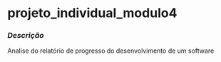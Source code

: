 # projeto_individual_modulo4
### *Descrição*
Analise do relatório de progresso do desenvolvimento de um software
